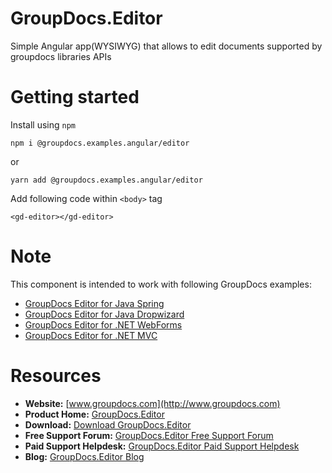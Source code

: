 # GroupDocs.Editor

Simple Angular app(WYSIWYG) that allows to edit documents supported by groupdocs libraries APIs

# Getting started

Install using `npm`

`npm i @groupdocs.examples.angular/editor`

or 

`yarn add @groupdocs.examples.angular/editor`

Add following code within `<body>` tag

```JS
<gd-editor></gd-editor>
```

# Note
This component is intended to work with following GroupDocs examples:

- [GroupDocs Editor for Java Spring](https://github.com/groupdocs-editor/GroupDocs.Editor-for-Java-Spring)
- [GroupDocs Editor for Java Dropwizard](https://github.com/groupdocs-editor/GroupDocs.Editor-for-Java-Dropwizard)
- [GroupDocs Editor for .NET WebForms](https://github.com/groupdocs-editor/GroupDocs.Editor-for-.NET-WebForms)
- [GroupDocs Editor for .NET MVC](https://github.com/groupdocs-editor/GroupDocs.Editor-for-.NET-MVC)

# Resources

- **Website:** [www.groupdocs.com](http://www.groupdocs.com)
- **Product Home:** [GroupDocs.Editor](https://products.groupdocs.com/editor)
- **Download:** [Download GroupDocs.Editor](http://downloads.groupdocs.com/editor)
- **Free Support Forum:** [GroupDocs.Editor Free Support Forum](https://forum.groupdocs.com/c/editor)
- **Paid Support Helpdesk:** [GroupDocs.Editor Paid Support Helpdesk](https://helpdesk.groupdocs.com)
- **Blog:** [GroupDocs.Editor Blog](https://blog.groupdocs.com/category/groupdocs-editor-product-family/)
